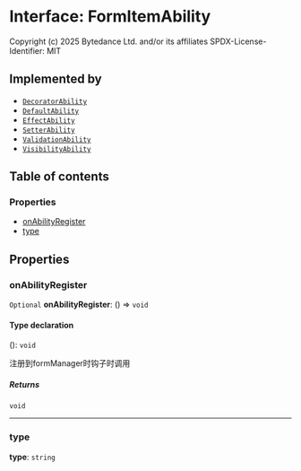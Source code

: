 # Interface: FormItemAbility

Copyright (c) 2025 Bytedance Ltd. and/or its affiliates
SPDX-License-Identifier: MIT

## Implemented by

* [`DecoratorAbility`](/en/auto-docs/form-core/classes/DecoratorAbility.md)
* [`DefaultAbility`](/en/auto-docs/form-core/classes/DefaultAbility.md)
* [`EffectAbility`](/en/auto-docs/form-core/classes/EffectAbility.md)
* [`SetterAbility`](/en/auto-docs/form-core/classes/SetterAbility.md)
* [`ValidationAbility`](/en/auto-docs/form-core/classes/ValidationAbility.md)
* [`VisibilityAbility`](/en/auto-docs/form-core/classes/VisibilityAbility.md)

## Table of contents

### Properties

* [onAbilityRegister](/en/auto-docs/form-core/interfaces/FormItemAbility.md#onabilityregister)
* [type](/en/auto-docs/form-core/interfaces/FormItemAbility.md#type)

## Properties

### onAbilityRegister

`Optional` **onAbilityRegister**: () => `void`

#### Type declaration

(): `void`

注册到formManager时钩子时调用

##### Returns

`void`

***

### type

**type**: `string`
